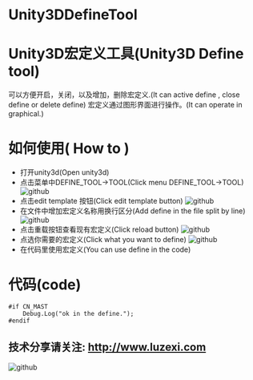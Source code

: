 Unity3DDefineTool
=================

# Unity3D宏定义工具(Unity3D Define tool)
  可以方便开启，关闭，以及增加，删除宏定义.(It can active define , close define or delete define)
  宏定义通过图形界面进行操作。(It can operate in graphical.)

# 如何使用( How to )
* 打开unity3d(Open unity3d)
* 点击菜单中DEFINE_TOOL->TOOL(Click menu DEFINE_TOOL->TOOL)
![github](https://github.com/luzexi/Unity3DDefineTool/blob/master/img1.png "示意图1")
* 点击edit template 按钮(Click edit template button)
![github](https://github.com/luzexi/Unity3DDefineTool/blob/master/img2.png "示意图2")
* 在文件中增加宏定义名称用换行区分(Add define in the file split by line)
![github](https://github.com/luzexi/Unity3DDefineTool/blob/master/img3.png "示意图3")
* 点击重载按钮查看现有宏定义(Click reload button)
![github](https://github.com/luzexi/Unity3DDefineTool/blob/master/img4.png "示意图4")
* 点选你需要的宏定义(Click what you want to define)
![github](https://github.com/luzexi/Unity3DDefineTool/blob/master/img5.png "示意图5")
* 在代码里使用宏定义(You can use define in the code)

# 代码(code)
    #if CN_MAST
        Debug.Log("ok in the define.");
    #endif


技术分享请关注: http://www.luzexi.com
--------------------------------
![github](https://github.com/luzexi/Unity3DDefineTool/blob/master/img.png "示意图")
